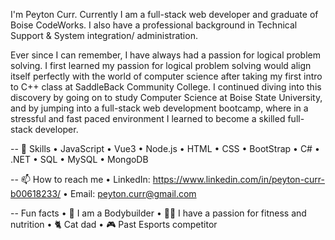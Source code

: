 I'm Peyton Curr. Currently I am a full-stack web developer and graduate of Boise CodeWorks. I also have a professional background in Technical Support & System integration/ administration. 

Ever since I can remember, I have always had a passion for logical problem solving. I first learned my passion for logical problem solving would align itself perfectly with the world of computer science after taking my first intro to C++ class at SaddleBack Community College. I continued diving into this discovery by going on to study Computer Science at Boise State University, and by jumping into a full-stack web development bootcamp, where in a stressful and fast paced environment I learned to become a skilled full-stack developer.


-- 🌳 Skills • JavaScript • Vue3 • Node.js • HTML • CSS • BootStrap • C# • .NET • SQL • MySQL • MongoDB

-- 📫 How to reach me • LinkedIn: https://www.linkedin.com/in/peyton-curr-b00618233/ • Email: peyton.curr@gmail.com

-- Fun facts • 💪 I am a Bodybuilder • 🍚🍗 I have a passion for fitness and nutrition • 🐈 Cat dad • 🎮 Past Esports competitor


<!--
**PeytonCurr/PeytonCurr** is a ✨ _special_ ✨ repository because its `README.md` (this file) appears on your GitHub profile.

Here are some ideas to get you started:

- 🔭 I’m currently working on ...
- 🌱 I’m currently learning ...
- 👯 I’m looking to collaborate on ...
- 🤔 I’m looking for help with ...
- 💬 Ask me about ...
- 📫 How to reach me: ...
- 😄 Pronouns: ...
- ⚡ Fun fact: ...
-->
